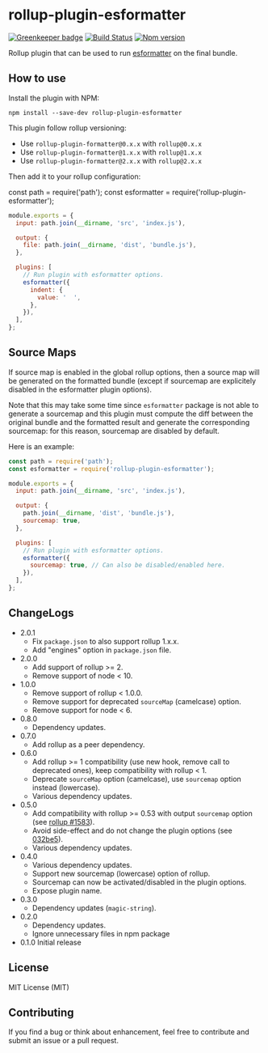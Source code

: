 # rollup-plugin-esformatter

[![Greenkeeper badge](https://badges.greenkeeper.io/mjeanroy/rollup-plugin-esformatter.svg)](https://greenkeeper.io/)
[![Build Status](https://travis-ci.org/mjeanroy/rollup-plugin-esformatter.svg?branch=master)](https://travis-ci.org/mjeanroy/rollup-plugin-esformatter)
[![Npm version](https://badge.fury.io/js/rollup-plugin-esformatter.svg)](https://badge.fury.io/js/rollup-plugin-esformatter)

Rollup plugin that can be used to run [esformatter](http://npmjs.com/package/esformatter) on the final bundle.

## How to use

Install the plugin with NPM:

`npm install --save-dev rollup-plugin-esformatter`

This plugin follow rollup versioning:

- Use `rollup-plugin-formatter@0.x.x` with `rollup@0.x.x`
- Use `rollup-plugin-formatter@1.x.x` with `rollup@1.x.x`
- Use `rollup-plugin-formatter@2.x.x` with `rollup@2.x.x`

Then add it to your rollup configuration:

const path = require('path');
const esformatter = require('rollup-plugin-esformatter');

```javascript
module.exports = {
  input: path.join(__dirname, 'src', 'index.js'),

  output: {
    file: path.join(__dirname, 'dist', 'bundle.js'),
  },

  plugins: [
    // Run plugin with esformatter options.
    esformatter({
      indent: {
        value: '  ',
      },
    }),
  ],
};
```

## Source Maps

If source map is enabled in the global rollup options, then a source map will be generated on the formatted bundle (except if sourcemap are explicitely disabled in the esformatter plugin options).

Note that this may take some time since `esformatter` package is not able to generate a sourcemap and this plugin must compute the diff between the original bundle and the formatted result and generate the corresponding sourcemap: for this reason, sourcemap are disabled by default.

Here is an example:

```javascript
const path = require('path');
const esformatter = require('rollup-plugin-esformatter');

module.exports = {
  input: path.join(__dirname, 'src', 'index.js'),

  output: {
    path.join(__dirname, 'dist', 'bundle.js'),
    sourcemap: true,
  },

  plugins: [
    // Run plugin with esformatter options.
    esformatter({
      sourcemap: true, // Can also be disabled/enabled here.
    }),
  ],
};
```

## ChangeLogs

- 2.0.1
  - Fix `package.json` to also support rollup 1.x.x.
  - Add "engines" option in `package.json` file.
- 2.0.0
  - Add support of rollup >= 2.
  - Remove support of node < 10.
- 1.0.0
  - Remove support of rollup < 1.0.0.
  - Remove support for deprecated `sourceMap` (camelcase) option.
  - Remove support for node < 6.
- 0.8.0
  - Dependency updates.
- 0.7.0
  - Add rollup as a peer dependency.
- 0.6.0
  - Add rollup >= 1 compatibility (use new hook, remove call to deprecated ones), keep compatibility with rollup < 1.
  - Deprecate `sourceMap` option (camelcase), use `sourcemap` option instead (lowercase).
  - Various dependency updates.
- 0.5.0
  - Add compatibility with rollup >= 0.53 with output `sourcemap` option (see [rollup #1583](https://github.com/rollup/rollup/issues/1583)).
  - Avoid side-effect and do not change the plugin options (see [032be5](https://github.com/mjeanroy/rollup-plugin-prettier/commit/032be56317ab83cd87c2460f1dadc05a617c0d12)).
  - Various dependency updates.
- 0.4.0
  - Various dependency updates.
  - Support new sourcemap (lowercase) option of rollup.
  - Sourcemap can now be activated/disabled in the plugin options.
  - Expose plugin name.
- 0.3.0
  - Dependency updates (`magic-string`).
- 0.2.0
  - Dependency updates.
  - Ignore unnecessary files in npm package
- 0.1.0 Initial release

## License

MIT License (MIT)

## Contributing

If you find a bug or think about enhancement, feel free to contribute and submit an issue or a pull request.

